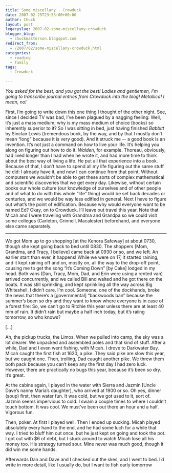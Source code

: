 ```yaml
---
title: Some miscellany · Crowduck
date: 2007-02-25T23:53:00+00:00
author: Chuck
layout: post
legacyslug: 2007-02-some-miscellany-crowduck
blogger_blog:
  - chuckmasterson.blogspot.com
redirect_from:
  - /2007/02/some-miscellany-crowduck.html
categories:
  - reading
  - family
tags:
  - Crowduck

---
```

_You asked for the best, and you got the best! Ladies and gentlemen, I’m going
to transcribe journal entries from Crowduck into the blog! Metallica! I mean,
no!_

First, I’m going to write down this one thing I thought of the other night.
See, since I decided TV was bad, I’ve been plagued by a nagging feeling: Well,
it’s just a mass medium; why is my mass medium of choice (books) so inherently
superior to it? So I was sitting in bed, just having finished _Babbitt_ by
Sinclair Lewis (tremendous book, by the way, and by that I mostly don’t mean
“long” because it is very good). And it struck me -- a good book is an
invention. It’s not just a command on how to live your life. It’s helping you
along on figuring out how to do it. _Walden_, for example. Thoreau, obviously,
had lived longer than I had when he wrote it, and had more time to think about
the best way of living a life. He put all that experience into a book. Because
of that, I don’t have to spend all my life figuring out the same stuff he did:
I already have it, and now I can continue from that point. Without computers we
wouldn’t be able to get these sorts of complex mathematical and scientific
discoveries that we get every day. Likewise, without certain books our whole
culture (our knowledge of ourselves and of other people and of what to do with
this whole “life” thing) would be set back decades or centuries, and we would
be way less edified in general. Next I have to figure out what’s the point of
edification. <span class="small">Because why would everyone want to be named
Ed?</span>  Okay, on to Crowduck. I’ll leave out travel this year. Note that
Micah and I were traveling with Grandma and Grandpa so we could visit some
colleges (Carleton, Grinnell, Macalester) beforehand, and everyone else came
separately.

* * *

We got Mom up to go shopping [at the Kenora Safeway] at about 0730, though she
kept going back to bed until 0830. The shoppers [Mom, Grandma, and Tracy, I
believe] came back at 0930 or so, and we left. An earlier start than ever, it
happens! While we were on 17, it started raining, and it kept raining off and
on, mostly on, all the way to the drop-off point, causing me to get the song
“It’s Coming Down” [by Cake] lodged in my head. Both vans (Dan, Tracy, Mom,
Dad, and Erin were using a rented van) arrived concurrently, and we called Bill
and waited and he got there on the boats. It was still sprinkling, and kept
sprinkling all the way across Big Whiteshell. I didn’t care. I’m cool. Someone,
one of the dockhands, broke the news that there’s a [governmental] “backwoods
ban” because the summer’s been so dry and they want to know where everyone is
in case of a forest fire: So, we can’t go to Ritchie this year unless there are
at least 40 mm of rain. It didn’t rain but maybe a half inch today, but it’s
raiing tomorrow, so who knows?

[…] 

Ah, the pickup trucks, the Limos. When we pulled into camp, the sky was a lot
clearer. We unpacked and assembled poles and that kind of stuff. After a while,
Dad and I even went fishing, with Micah. I drove to Darkwater Bay. Micah caught
the first fish at 1620, a pike. They said pike are slow this year, but we
caught one. Then, trolling, Dad caught another pike. We threw them both pack
because you can’t keep any the first day I had zero luck. However, there are
practically no bugs this year, because it’s been so dry. It’s great.

At the cabins again, I played in the water with Sierra and Jazmin [Uncle Dave’s
nanny Maria’s daughter], who arrived at 1900 or so. Oh yes, dinner (soup)
first, then water fun. It was cold, but we got used to it, sort of. Jazmin
seems impervious to cold. I swam a couple times to where I couldn’t touch
bottom. It was cool. We must’ve been out there an hour and a half. Vigorous
fun.

Then, poker. At first I played well. Then I ended up sucking. Micah played
absolutely every hand to the end, and he had some luch for a while that way. I
tried to bluff him out once, but he just kept on going and took the pot. I got
out with $6 of debt, but I stuck around to watch Micah lose all his money too.
His strategy turned sour. Mine never was much good, though it did win me some
hands.

Afterwards Dan and Dave and I checked out the skes, and I went to bed. I’d
write in more detail, like I usually do, but I want to fish early tomorrow
